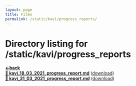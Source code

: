 ```yaml
---
layout: page
title: Files
permalink: /static/kavi/progress_reports/
---
```


# Directory listing for /static/kavi/progress_reports
[**<-back**](/static/kavi)  
[**:page_facing_up: kavi_18_03_2021_progress_report.md**](kavi_18_03_2021_progress_report) ([download](kavi_18_03_2021_progress_report.md))  
[**:page_facing_up: kavi_31_03_2021_progress_report.md**](kavi_31_03_2021_progress_report) ([download](kavi_31_03_2021_progress_report.md))  
